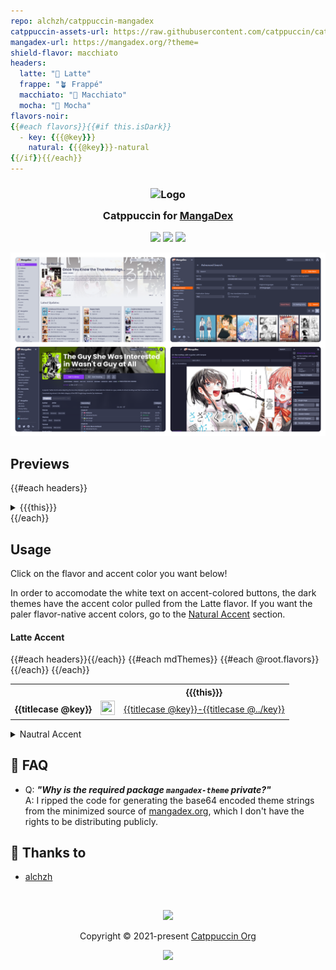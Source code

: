 ```yaml
---
repo: alchzh/catppuccin-mangadex
catppuccin-assets-url: https://raw.githubusercontent.com/catppuccin/catppuccin/main/assets/
mangadex-url: https://mangadex.org/?theme=
shield-flavor: macchiato
headers:
  latte: "🌻 Latte"
  frappe: "🪴 Frappé"
  macchiato: "🌺 Macchiato"
  mocha: "🌿 Mocha"
flavors-noir:
{{#each flavors}}{{#if this.isDark}}
  - key: {{{@key}}}
    natural: {{{@key}}}-natural
{{/if}}{{/each}}
---
```


<h3 align="center">
	<img src="{{{catppuccin-assets-url}}}/logos/exports/1544x1544_circle.png" width="100" alt="Logo"/><br/>
	<img src="{{{catppuccin-assets-url}}}/misc/transparent.png" height="30" width="0px"/>
	Catppuccin for <a href="https://mangadex.org/">MangaDex</a>
	<img src="{{{catppuccin-assets-url}}}/misc/transparent.png" height="30" width="0px"/>
</h3>

<p align="center">
	<a href="https://github.com/alchzh/catppuccin-mangadex/stargazers"><img src="https://img.shields.io/github/stars/{{{repo}}}?colorA={{get flavors shield-flavor 'surface0'}}&colorB={{get flavors shield-flavor 'lavender'}}&style=for-the-badge"></a>
	<a href="https://github.com/alchzh/catppuccin-mangadex/issues"><img src="https://img.shields.io/github/issues/{{{repo}}}?colorA={{get flavors shield-flavor 'surface0'}}&colorB={{get flavors shield-flavor 'peach'}}&style=for-the-badge"></a>
	<a href="https://github.com/alchzh/catppuccin-mangadex/contributors"><img src="https://img.shields.io/github/contributors/{{{repo}}}?colorA={{get flavors shield-flavor 'surface0'}}&colorB={{get flavors shield-flavor 'green'}}&style=for-the-badge"></a>
</p>

<p align="center">
	<img src="assets/preview.webp"/>
</p>

## Previews

{{#each headers}}
<details>
<summary>{{{this}}}</summary>
<img src="assets/flavor-{{@key}}.webp"/>
</details>
{{/each}}

## Usage

Click on the flavor and accent color you want below!

In order to accomodate the white text on accent-colored buttons, the dark themes have the accent color
pulled from the Latte flavor. If you want the paler flavor-native accent colors, go to the [Natural Accent](#accent-natural) section.

#### Latte Accent
<table>
  <tr><th></th><th></th>{{#each headers}}<th><b>{{{this}}}</b></th>{{/each}}</tr>
  {{#each mdThemes}}
  <tr>
    <td><b>{{titlecase @key}}</b></td>
    <td><img src="{{{@root.catppuccin-assets-url}}}/palette/circles/latte_{{@key}}.png" height="23" width="23"></img></td>
    {{#each @root.flavors}}
    <!-- {{{@key}}} -->
    <td><a target="_blank" href="{{{@root.mangadex-url}}}{{{lookup ../this @key}}}">{{titlecase @key}}-{{titlecase @../key}}</a></td>
    {{/each}}
  </tr>
  {{/each}}
</table>

<details>
<a name="accent-natural"></a><summary>Nautral Accent</summary>
<table>
  <tr><th></th>{{#each flavors-noir}}<th><b>{{{lookup @root.headers this.key}}}</b></th>{{/each}}</tr>
  {{#each mdThemes}}
  <tr>
    <td><b>{{titlecase @key}}</b></td>
    {{#each @root.flavors-noir}}
    <!-- {{{key}}} {{{noir}}} -->
    <td><img src="{{{@root.catppuccin-assets-url}}}/palette/circles/{{key}}_{{@../key}}.png" height="23" width="23"></img>
    <a target="_blank" href="{{{@root.mangadex-url}}}{{{lookup ../this natural}}}">{{titlecase natural}}-{{titlecase @../key}}</a>
    </td>
    {{/each}}
  </tr>
  {{/each}}
</table></details>


## 🙋 FAQ

-	Q: **_"Why is the required package `mangadex-theme` private?"_**\
	A: I ripped the code for generating the base64 encoded theme strings from the minimized source of [mangadex.org](https://mangadex.org), which I don't have the rights to be distributing publicly.

## 💝 Thanks to

- [alchzh](https://github.com/alchzh)

&nbsp;

<p align="center">
	<img src="{{{catppuccin-assets-url}}}/footers/gray0_ctp_on_line.svg?sanitize=true" />
</p>

<p align="center">
	Copyright &copy; 2021-present <a href="https://github.com/catppuccin" target="_blank">Catppuccin Org</a>
</p>

<p align="center">
	<a href="https://github.com/{{{repo}}}/blob/main/LICENSE"><img src="https://img.shields.io/static/v1.svg?style=for-the-badge&label=License&message=MIT&logoColor={{get flavors shield-flavor 'overlay2'}}&colorA={{get flavors shield-flavor 'surface0'}}&colorB={{get flavors shield-flavor 'lavender'}}"/></a>
</p>
